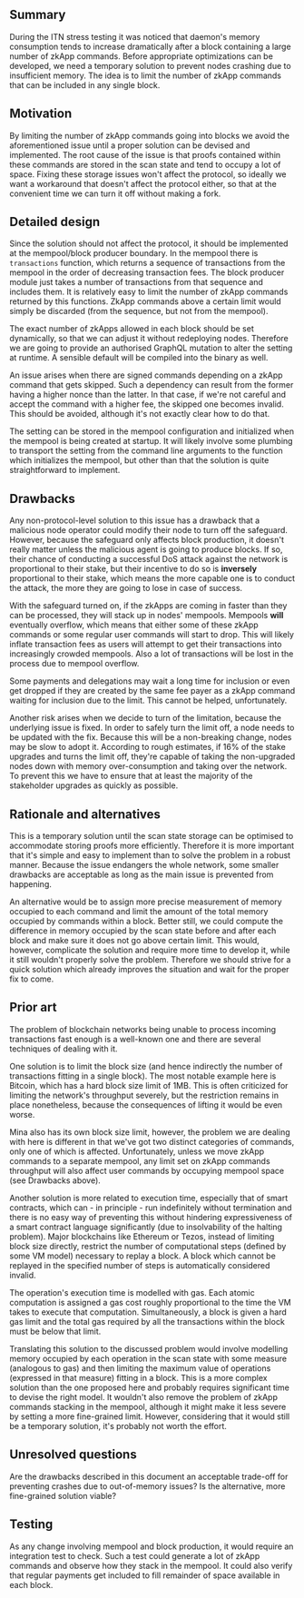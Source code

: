 ## Summary

During the ITN stress testing it was noticed that daemon's memory
consumption tends to increase dramatically after a block containing a
large number of zkApp commands. Before appropriate optimizations can
be developed, we need a temporary solution to prevent nodes crashing
due to insufficient memory. The idea is to limit the number of zkApp
commands that can be included in any single block.

## Motivation

By limiting the number of zkApp commands going into blocks we avoid
the aforementioned issue until a proper solution can be devised and
implemented. The root cause of the issue is that proofs contained
within these commands are stored in the scan state and tend to occupy
a lot of space. Fixing these storage issues won't affect the
protocol, so ideally we want a workaround that doesn't affect the
protocol either, so that at the convenient time we can turn it off
without making a fork.

## Detailed design

Since the solution should not affect the protocol, it should be
implemented at the mempool/block producer boundary. In the mempool
there is `transactions` function, which returns a sequence of
transactions from the mempool in the order of decreasing transaction
fees. The block producer module just takes a number of transactions
from that sequence and includes them. It is relatively easy to limit
the number of zkApp commands returned by this functions.  ZkApp
commands above a certain limit would simply be discarded (from the
sequence, but not from the mempool).

The exact number of zkApps allowed in each block should be set
dynamically, so that we can adjust it without redeploying nodes.
Therefore we are going to provide an authorised GraphQL mutation
to alter the setting at runtime. A sensible default will be compiled
into the binary as well.

An issue arises when there are signed commands depending on a zkApp
command that gets skipped. Such a dependency can result from the
former having a higher nonce than the latter. In that case, if we're
not careful and accept the command with a higher fee, the skipped one
becomes invalid. This should be avoided, although it's not exactly
clear how to do that.

The setting can be stored in the mempool configuration and
initialized when the mempool is being created at startup.
It will likely involve some plumbing to transport the setting
from the command line arguments to the function which initializes
the mempool, but other than that the solution is quite
straightforward to implement.

## Drawbacks

Any non-protocol-level solution to this issue has a drawback that a
malicious node operator could modify their node to turn off the
safeguard. However, because the safeguard only affects block
production, it doesn't really matter unless the malicious agent is
going to produce blocks. If so, their chance of conducting a
successful DoS attack against the network is proportional to their
stake, but their incentive to do so is **inversely** proportional
to their stake, which means the more capable one is to conduct the
attack, the more they are going to lose in case of success.

With the safeguard turned on, if the zkApps are coming in faster than
they can be processed, they will stack up in nodes' mempools.
Mempools **will** eventually overflow, which means that either some of
these zkApp commands or some regular user commands will start to
drop. This will likely inflate transaction fees as users will attempt
to get their transactions into increasingly crowded mempools. Also a
lot of transactions will be lost in the process due to mempool
overflow.

Some payments and delegations may wait a long time for inclusion or
even get dropped if they are created by the same fee payer as a
zkApp command waiting for inclusion due to the limit. This cannot
be helped, unfortunately.

Another risk arises when we decide to turn of the limitation, because
the underlying issue is fixed. In order to safely turn the limit
off, a node needs to be updated with the fix. Because this will be
a non-breaking change, nodes may be slow to adopt it. According to
rough estimates, if 16% of the stake upgrades and turns the limit
off, they're capable of taking the non-upgraded nodes down with
memory over-consumption and taking over the network. To prevent this
we have to ensure that at least the majority of the stakeholder
upgrades as quickly as possible.

## Rationale and alternatives

This is a temporary solution until the scan state storage can be
optimised to accommodate storing proofs more efficiently. Therefore
it is more important that it's simple and easy to implement than
to solve the problem in a robust manner. Because the issue endangers
the whole network, some smaller drawbacks are acceptable as long as
the main issue is prevented from happening.

An alternative would be to assign more precise measurement of memory
occupied to each command and limit the amount of the total memory
occupied by commands within a block. Better still, we could compute
the difference in memory occupied by the scan state before and after
each block and make sure it does not go above certain limit.  This
would, however, complicate the solution and require more time to
develop it, while it still wouldn't properly solve the problem.
Therefore we should strive for a quick solution which already improves
the situation and wait for the proper fix to come.

## Prior art

The problem of blockchain networks being unable to process incoming
transactions fast enough is a well-known one and there are several
techniques of dealing with it.

One solution is to limit the block size (and hence indirectly the
number of transactions fitting in a single block). The most notable
example here is Bitcoin, which has a hard block size limit of 1MB.
This is often criticized for limiting the network's throughput
severely, but the restriction remains in place nonetheless, because
the consequences of lifting it would be even worse.

Mina also has its own block size limit, however, the problem we are
dealing with here is different in that we've got two distinct
categories of commands, only one of which is affected. Unfortunately,
unless we move zkApp commands to a separate mempool, any limit set on
zkApp commands throughput will also affect user commands by occupying
mempool space (see Drawbacks above).

Another solution is more related to execution time, especially that of
smart contracts, which can - in principle - run indefinitely without
termination and there is no easy way of preventing this without
hindering expressiveness of a smart contract language significantly
(due to insolvability of the halting problem). Major blockchains like
Ethereum or Tezos, instead of limiting block size directly, restrict
the number of computational steps (defined by some VM model) necessary
to replay a block. A block which cannot be replayed in the specified
number of steps is automatically considered invalid.

The operation's execution time is modelled with gas. Each atomic
computation is assigned a gas cost roughly proportional to the time
the VM takes to execute that computation. Simultaneously, a block
is given a hard gas limit and the total gas required by all the
transactions within the block must be below that limit.

Translating this solution to the discussed problem would involve
modelling memory occupied by each operation in the scan state with
some measure (analogous to gas) and then limiting the maximum value
of operations (expressed in that measure) fitting in a block. This
is a more complex solution than the one proposed here and probably
requires significant time to devise the right model. It wouldn't
also remove the problem of zkApp commands stacking in the mempool,
although it might make it less severe by setting a more fine-grained
limit. However, considering that it would still be a temporary
solution, it's probably not worth the effort.

## Unresolved questions

Are the drawbacks described in this document an acceptable trade-off
for preventing crashes due to out-of-memory issues? Is the
alternative, more fine-grained solution viable?

## Testing

As any change involving mempool and block production, it would require
an integration test to check. Such a test could generate a lot of
zkApp commands and observe how they stack in the mempool. It could
also verify that regular payments get included to fill remainder
of space available in each block.

